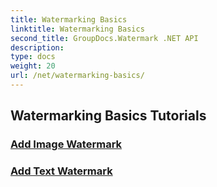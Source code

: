 ```yaml
---
title: Watermarking Basics
linktitle: Watermarking Basics
second_title: GroupDocs.Watermark .NET API
description: 
type: docs
weight: 20
url: /net/watermarking-basics/
---
```


## Watermarking Basics Tutorials
### [Add Image Watermark](./add-image-watermark/)
### [Add Text Watermark](./add-text-watermark/)